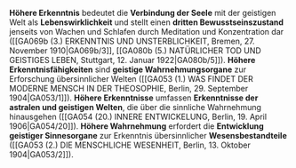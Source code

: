 
**Höhere Erkenntnis** bedeutet die **Verbindung der Seele** mit der geistigen Welt als **Lebenswirklichkeit** und stellt einen **dritten Bewusstseinszustand** jenseits von Wachen und Schlafen durch Meditation und Konzentration dar ([[GA069b (3.) ERKENNTNIS UND UNSTERBLICHKEIT, Bremen, 27. November 1910|GA069b/3]], [[GA080b (5.) NATÜRLICHER TOD UND GEISTIGES LEBEN, Stuttgart, 12. Januar 1922|GA080b/5]]). **Höhere Erkenntnisfähigkeiten** sind **geistige Wahrnehmungsorgane** zur Erforschung übersinnlicher Welten ([[GA053 (1.) WAS FINDET DER MODERNE MENSCH IN DER THEOSOPHIE, Berlin, 29. September 1904|GA053/1]]). **Höhere Erkenntnisse** umfassen **Erkenntnisse der astralen und geistigen Welten**, die über die sinnliche Wahrnehmung hinausgehen ([[GA054 (20.) INNERE ENTWICKELUNG, Berlin, 19. April 1906|GA054/20]]). **Höhere Wahrnehmung** erfordert die **Entwicklung geistiger Sinnesorgane** zur Erkenntnis übersinnlicher **Wesensbestandteile** ([[GA053 (2.) DIE MENSCHLICHE WESENHEIT, Berlin, 13. Oktober 1904|GA053/2]]).
